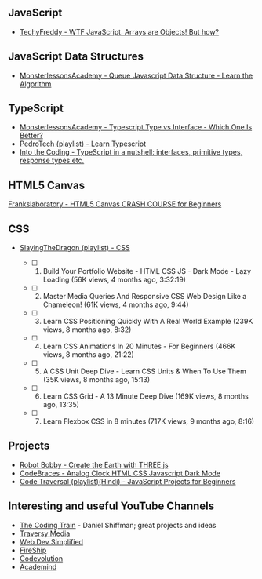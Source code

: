 ## JavaScript

- [TechyFreddy - WTF JavaScript. Arrays are Objects! But how?](https://www.youtube.com/watch?v=FTJDu7kkKWg)

## JavaScript Data Structures

- [MonsterlessonsAcademy - Queue Javascript Data Structure - Learn the Algorithm](https://www.youtube.com/watch?v=K1tkSrG6_Ao)

## TypeScript

- [MonsterlessonsAcademy - Typescript Type vs Interface - Which One Is Better?](https://www.youtube.com/watch?v=dZWrIocSA1g)
- [PedroTech (playlist) - Learn Typescript](https://www.youtube.com/playlist?list=PLpPqplz6dKxW1LdiHpJMyC5bzuzGxKlFm)
- [Into the Coding - TypeScript in a nutshell: interfaces, primitive types, response types etc.](https://www.youtube.com/watch?v=XwBkhGQ89ss)

## HTML5 Canvas

[Frankslaboratory - HTML5 Canvas CRASH COURSE for Beginners](https://www.youtube.com/watch?v=Yvz_axxWG4Y)

## CSS

- [SlayingTheDragon (playlist) - CSS](https://www.youtube.com/playlist?list=PLlKKnT3UqNu0RWvCCZBnSPfhsepQ5BYN3)

  - [ ] 1. Build Your Portfolio Website - HTML CSS JS - Dark Mode - Lazy Loading (56K views, 4 months ago, 3:32:19)
  - [ ] 2. Master Media Queries And Responsive CSS Web Design Like a Chameleon! (61K views, 4 months ago, 9:44)
  - [ ] 3. Learn CSS Positioning Quickly With A Real World Example (239K views, 8 months ago, 8:32)
  - [ ] 4. Learn CSS Animations In 20 Minutes - For Beginners (466K views, 8 months ago, 21:22)
  - [ ] 5. A CSS Unit Deep Dive - Learn CSS Units & When To Use Them (35K views, 8 months ago, 15:13)
  - [ ] 6. Learn CSS Grid - A 13 Minute Deep Dive (169K views, 8 months ago, 13:35)
  - [ ] 7. Learn Flexbox CSS in 8 minutes (717K views, 9 months ago, 8:16)

## Projects

- [Robot Bobby - Create the Earth with THREE.js](https://www.youtube.com/watch?v=FntV9iEJ0tU)
- [CodeBraces - Analog Clock HTML CSS Javascript Dark Mode](https://www.youtube.com/watch?v=NlAw_kd2608)
- [Code Traversal (playlist)(Hindi) - JavaScript Projects for Beginners](https://www.youtube.com/playlist?list=PLMxec9nlD1X2ifPtxeu3Xm9nK1c4eBx2x)

## Interesting and useful YouTube Channels

- [The Coding Train](https://www.youtube.com/c/TheCodingTrain) - Daniel Shiffman; great projects and ideas
- [Traversy Media](https://www.youtube.com/c/TraversyMedia)
- [Web Dev Simplified](https://www.youtube.com/c/WebDevSimplified)
- [FireShip](https://www.youtube.com/c/Fireship)
- [Codevolution](https://www.youtube.com/c/Codevolution)
- [Academind](https://www.youtube.com/c/Academind)

